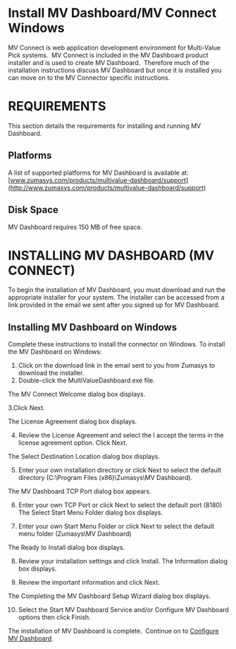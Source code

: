 # Install MV Dashboard/MV Connect Windows

<PageHeader />

MV Connect is web application development environment for Multi-Value Pick systems.  MV Connect is included in the MV Dashboard product installer and is used to create MV Dashboard.  Therefore much of the installation instructions discuss MV Dashboard but once it is installed you can move on to the MV Connector specific instructions.

# **REQUIREMENTS**

This section details the requirements for installing and running MV Dashboard.

## **Platforms**

A list of supported platforms for MV Dashboard is available at: [www.zumasys.com/products/multivalue-dashboard/support](http://www.zumasys.com/products/multivalue-dashboard/support)

## **Disk Space**

MV Dashboard requires 150 MB of free space.

# **INSTALLING MV DASHBOARD (MV CONNECT)**

To begin the installation of MV Dashboard, you must download and run the appropriate installer for your system. The installer can be accessed from a link provided in the email we sent after you signed up for MV Dashboard.



## **Installing MV Dashboard on Windows**

Complete these instructions to install the connector on Windows. To install the MV Dashboard on Windows:

1. Click on the download link in the email sent to you from Zumasys to download the installer.
2. Double-click the MultiValueDashboard.exe file.


The MV Connect Welcome dialog box displays.

3.Click Next.

The License Agreement dialog box displays.

4. Review the License Agreement and select the I accept the terms in the license agreement option. Click Next.

The Select Destination Location dialog box displays.

5. Enter your own installation directory or click Next to select the default directory (C:\Program Files (x86)\Zumasys\MV Dashboard).

The MV Dashboard TCP Port dialog box appears.

6. Enter your own TCP Port or click Next to select the default port (8180) The Select Start Menu Folder dialog box displays.

7. Enter your own Start Menu Folder or click Next to select the default menu folder (Zumasys\MV Dashboard)

The Ready to Install dialog box displays.

8. Review your installation settings and click Install. The Information dialog box displays.

9. Review the important information and click Next.

The Completing the MV Dashboard Setup Wizard dialog box displays.

10. Select the Start MV Dashboard Service and/or Configure MV Dashboard options then click Finish.

The installation of MV Dashboard is complete.  Continue on to [Configure MV Dashboard](./../../configuration/README.md).
<PageFooter />

